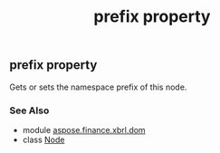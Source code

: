 ﻿---
title: prefix property
second_title: Aspose.Finance for Python via .NET API References
description: 
type: docs
weight: 250
url: /python-net/aspose.finance.xbrl.dom/node/prefix/
is_root: false
---

## prefix property


Gets or sets the namespace prefix of this node.

### See Also
* module [aspose.finance.xbrl.dom](../../)
* class [Node](/finance/python-net/aspose.finance.xbrl.dom/node)
